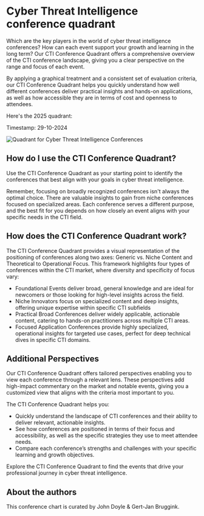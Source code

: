 # Cyber Threat Intelligence conference quadrant 

Which are the key players in the world of cyber threat intelligence conferences? How can each event support your growth and learning in the long term? Our CTI Conference Quadrant offers a comprehensive overview of the CTI conference landscape, giving you a clear perspective on the range and focus of each event.

By applying a graphical treatment and a consistent set of evaluation criteria, our CTI Conference Quadrant helps you quickly understand how well different conferences deliver practical insights and hands-on applications, as well as how accessible they are in terms of cost and openness to attendees.

Here's the 2025 quadrant:

Timestamp: 29-10-2024

![Quadrant for Cyber Threat Intelligence Conferences](https://github.com/user-attachments/assets/2766990f-1196-4aea-80fb-23c7679f8dcb)


## How do I use the CTI Conference Quadrant?

Use the CTI Conference Quadrant as your starting point to identify the conferences that best align with your goals in cyber threat intelligence.

Remember, focusing on broadly recognized conferences isn't always the optimal choice. There are valuable insights to gain from niche conferences focused on specialized areas. Each conference serves a different purpose, and the best fit for you depends on how closely an event aligns with your specific needs in the CTI field.

## How does the CTI Conference Quadrant work?

The CTI Conference Quadrant provides a visual representation of the positioning of conferences along two axes: Generic vs. Niche Content and Theoretical to Operational Focus. This framework highlights four types of conferences within the CTI market, where diversity and specificity of focus vary:

* Foundational Events deliver broad, general knowledge and are ideal for newcomers or those looking for high-level insights across the field.
* Niche Innovators focus on specialized content and deep insights, offering unique expertise within specific CTI subfields
* Practical Broad Conferences deliver widely applicable, actionable content, catering to hands-on practitioners across multiple CTI areas.
* Focused Application Conferences provide highly specialized, operational insights for targeted use cases, perfect for deep technical dives in specific CTI domains.

## Additional Perspectives

Our CTI Conference Quadrant offers tailored perspectives enabling you to view each conference through a relevant lens. These perspectives add high-impact commentary on the market and notable events, giving you a customized view that aligns with the criteria most important to you.

The CTI Conference Quadrant helps you:

* Quickly understand the landscape of CTI conferences and their ability to deliver relevant, actionable insights.
* See how conferences are positioned in terms of their focus and accessibility, as well as the specific strategies they use to meet attendee needs.
* Compare each conference’s strengths and challenges with your specific learning and growth objectives.

Explore the CTI Conference Quadrant to find the events that drive your professional journey in cyber threat intelligence.

## About the authors

This conference chart is curated by John Doyle & Gert-Jan Bruggink.
